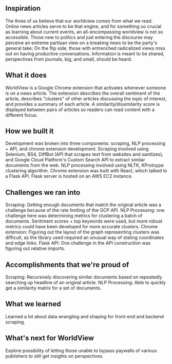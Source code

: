 ## Inspiration

The three of us believe that our worldview comes from what we read. Online news articles serve to be that engine, and for something so crucial as learning about current events, an all-encompassing worldview is not so accessible. Those new to politics and just entering the discourse may perceive an extreme partisan view on a breaking news to be the party's general take; On the flip side, those with entrenched radicalized views miss out on having productive conversations. Information is meant to be shared, perspectives from journals, big, and small, should be heard.

## What it does
WorldView is a Google Chrome extension that activates whenever someone is on a news article. The extension describes the overall sentiment of the article, describes "clusters" of other articles discussing the topic of interest, and provides a summary of each article. A similarity/dissimilarity score is displayed between pairs of articles so readers can read content with a different focus.

## How we built it
Development was broken into three components: scraping, NLP processing + API, and chrome extension development. 
Scraping involved using Selenium, BS4, DiffBot (API that scrapes text from websites and sanitizes), and Google Cloud Platform's Custom Search API to extract similar documents from the web. 
NLP processing involved using NLTK, KProtoype clustering algorithm. 
Chrome extension was built with React, which talked to a Flask API. 
Flask server is hosted on an AWS EC2 instance. 


## Challenges we ran into
Scraping: Getting enough documents that match the original article was a challenge because of the rate limiting of the GCP API. 
NLP Processing: one challenge here was determining metrics for clustering a batch of documents. 
Sentiment scores + top keywords were used, but more robust metrics could have been developed for more accurate clusters. 
Chrome extension: Figuring out the layout of the graph representing clusters was difficult, as the library used required an unusual way of stating coordinates and edge links. 
Flask API: One challenge in the API construction was figuring out relative imports. 

## Accomplishments that we're proud of
Scraping: Recursively discovering similar documents based on repeatedly searching up headline of an original article. NLP Processing: Able to quickly get a similarity matrix for a set of documents.
## What we learned
Learned a lot about data wrangling and shaping for front-end and backend scraping. 
## What's next for WorldView
Explore possibility of letting those unable to bypass paywalls of various publishers to still get insights on perspectives.
